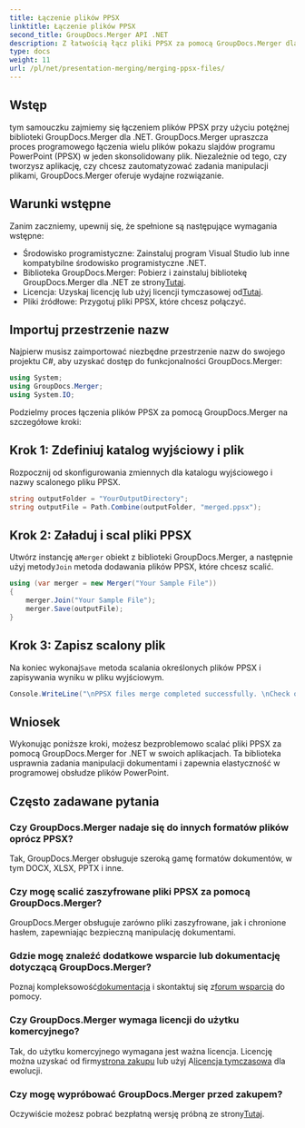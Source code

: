 ```yaml
---
title: Łączenie plików PPSX
linktitle: Łączenie plików PPSX
second_title: GroupDocs.Merger API .NET
description: Z łatwością łącz pliki PPSX za pomocą GroupDocs.Merger dla .NET. Postępuj zgodnie z naszym przewodnikiem krok po kroku, aby zautomatyzować zadania łączenia plików! Usprawnij przepływ pracy w zarządzaniu dokumentami.
type: docs
weight: 11
url: /pl/net/presentation-merging/merging-ppsx-files/
---
```

## Wstęp
tym samouczku zajmiemy się łączeniem plików PPSX przy użyciu potężnej biblioteki GroupDocs.Merger dla .NET. GroupDocs.Merger upraszcza proces programowego łączenia wielu plików pokazu slajdów programu PowerPoint (PPSX) w jeden skonsolidowany plik. Niezależnie od tego, czy tworzysz aplikację, czy chcesz zautomatyzować zadania manipulacji plikami, GroupDocs.Merger oferuje wydajne rozwiązanie.
## Warunki wstępne
Zanim zaczniemy, upewnij się, że spełnione są następujące wymagania wstępne:
- Środowisko programistyczne: Zainstaluj program Visual Studio lub inne kompatybilne środowisko programistyczne .NET.
-  Biblioteka GroupDocs.Merger: Pobierz i zainstaluj bibliotekę GroupDocs.Merger dla .NET ze strony[Tutaj](https://releases.groupdocs.com/merger/net/).
-  Licencja: Uzyskaj licencję lub użyj licencji tymczasowej od[Tutaj](https://purchase.groupdocs.com/temporary-license/).
- Pliki źródłowe: Przygotuj pliki PPSX, które chcesz połączyć.

## Importuj przestrzenie nazw
Najpierw musisz zaimportować niezbędne przestrzenie nazw do swojego projektu C#, aby uzyskać dostęp do funkcjonalności GroupDocs.Merger:
```csharp
using System; 
using GroupDocs.Merger;
using System.IO;
```

Podzielmy proces łączenia plików PPSX za pomocą GroupDocs.Merger na szczegółowe kroki:
## Krok 1: Zdefiniuj katalog wyjściowy i plik
Rozpocznij od skonfigurowania zmiennych dla katalogu wyjściowego i nazwy scalonego pliku PPSX.
```csharp
string outputFolder = "YourOutputDirectory";
string outputFile = Path.Combine(outputFolder, "merged.ppsx");
```
## Krok 2: Załaduj i scal pliki PPSX
 Utwórz instancję a`Merger` obiekt z biblioteki GroupDocs.Merger, a następnie użyj metody`Join` metoda dodawania plików PPSX, które chcesz scalić.
```csharp
using (var merger = new Merger("Your Sample File"))
{
    merger.Join("Your Sample File");
    merger.Save(outputFile);
}
```
## Krok 3: Zapisz scalony plik
 Na koniec wykonaj`Save` metoda scalania określonych plików PPSX i zapisywania wyniku w pliku wyjściowym.
```csharp
Console.WriteLine("\nPPSX files merge completed successfully. \nCheck output in {0}", outputFolder);
```

## Wniosek
Wykonując poniższe kroki, możesz bezproblemowo scalać pliki PPSX za pomocą GroupDocs.Merger for .NET w swoich aplikacjach. Ta biblioteka usprawnia zadania manipulacji dokumentami i zapewnia elastyczność w programowej obsłudze plików PowerPoint.

## Często zadawane pytania
### Czy GroupDocs.Merger nadaje się do innych formatów plików oprócz PPSX?
Tak, GroupDocs.Merger obsługuje szeroką gamę formatów dokumentów, w tym DOCX, XLSX, PPTX i inne.
### Czy mogę scalić zaszyfrowane pliki PPSX za pomocą GroupDocs.Merger?
GroupDocs.Merger obsługuje zarówno pliki zaszyfrowane, jak i chronione hasłem, zapewniając bezpieczną manipulację dokumentami.
### Gdzie mogę znaleźć dodatkowe wsparcie lub dokumentację dotyczącą GroupDocs.Merger?
 Poznaj kompleksowość[dokumentacja](https://reference.groupdocs.com/merger/net/) i skontaktuj się z[forum wsparcia](https://forum.groupdocs.com/c/merger/32) do pomocy.
### Czy GroupDocs.Merger wymaga licencji do użytku komercyjnego?
 Tak, do użytku komercyjnego wymagana jest ważna licencja. Licencję można uzyskać od firmy[strona zakupu](https://purchase.groupdocs.com/buy) lub użyj A[licencja tymczasowa](https://purchase.groupdocs.com/temporary-license/) dla ewolucji.
### Czy mogę wypróbować GroupDocs.Merger przed zakupem?
 Oczywiście możesz pobrać bezpłatną wersję próbną ze strony[Tutaj](https://releases.groupdocs.com/).